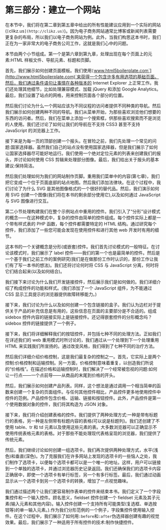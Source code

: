 # 第三部分：建立一个网站

<!-- ch 6~18 -->

在本节中，我们将在第二章到第五章中给出的所有性能建议应用到一个实际的网站(`[`clikz.us`](http://clikz.us)`)。因为电子商务网站通常比博客或新闻列表需要更复杂的布局，所以我们以电子商务网站为例。此外，当我们构思这本书时，我们正在为一家非常大的电子商务公司工作，这就是我们心中的问题。

本节由两个小节组成。第一个是第六章到第九章，处理出现在每个页面上的元素:HTML 样板文件、导航元素、标题和页脚。

首先，我们展示如何创建页面模板。我们使用`[`www.html5boilerplate.com`](http://www.html5boilerplate.com)`来获得一个包含许多有用选项的基础页面。然后，我们通过条件语句让事情在各种版本的 Internet Explorer 上正常工作。我们还处理其他细节，比如处理兼容模式、加载 jQuery 和添加 Google Analytics。最后，我们设置了站点的网格，用来控制页面各个部分的位置。

然后我们讨论为什么一个网站应该为不同议程的访问者提供不同种类的导航。然后我们展示如何创建两种不同的导航。我们从菜单开始，为那些喜欢浏览他们想要的东西的访问者。然后，我们在菜单上添加一个搜索框，供那些喜欢搜索而不是浏览的人使用。我们还讨论了如何让我们的导航在不支持 CSS3 甚至不支持 JavaScript 的浏览器上工作。

接下来是为每一页的顶部创建一个报头。在冒险之前，我们先处理一个常见的问题:国家选择器。虽然我们自己的站点没有使用国家选择器，但是我们展示了如何让国家选择器尽可能好地运行。我们使用一个绝对定位元素的列表来创建我们的报头，并讨论如何使用 CSS 剪辑来处理部分图像。最后，我们给出关于报头的基本建议:保持简洁。

然后我们处理如何为我们的网站制作页脚。重用我们菜单中的内容(第七章)，我们把它变成一个位于页面底部的站点地图。然后我们添加法律块。在这个过程中，我们讨论了为什么 SVG 是其他图像格式的一个很好的替代品。然后，我们演示如何用 SVG 创建一个图像(我们将在本书的剩余部分使用它),以及如何通过 JavaScript 与 SVG 图像进行交互。

第二小节处理构建我们在整个示例站点中重用的控件。我们引入了“分形”设计模式的概念——在这种模式中，复杂的控件由简单的控件组成。每个控件实际上都是一个带有样式表的 PHP 函数，每个控件都需要特定的 HTML 结构。通过研究每个控件，我们添加了一些您可能会发现在使用控件和进行其他 web 开发时有用的细节。

这本书的一个关键概念是分形(或嵌套)控件。我们首先讨论模式的一般特征。在讨论该模式时，我们展示了 label 控件——我们的第一个也是最简单的控件。然后是一个基于我们之前工作的案例研究(我们是在做那份工作时认识的，那份工作让我们有了写一本书的想法)。我们还将讨论何时将 CSS 与 JavaScript 分离，何时将它们结合起来(以及如何结合)。

我们接下来讨论为什么我们开发链接控件，然后展示我们是如何做的。我们详细介绍了构成控件的功能和样式。(我们添加了一个 JavaScript 组件，为不能通过 CSS 显示工具提示的浏览器提供故障转移能力。)

接下来，我们讨论为什么以及如何创建一个包含链接的盒子。我们认为边栏对于提供关于产品的补充信息是有用的，这些信息在页面的主要部分是不合适的。组成 sidebox 控件内容的链接实际上是链接控件。还记得嵌套控件的分形概念吗？sidebox 控件的链接提供了一个例子。

接下来，我们将详细解释我们的按钮控件，并包括七种不同的处理方法。正如我们在详述我们的 web 重用模式时所讨论的，我们通过从一个处理到下一个处理重用 HTML 来实践我们所宣扬的。通过改变风格，我们得到了七种不同的治疗方法。

然后我们详细介绍价格控制，这是我们最复杂的控制之一。首先，它实际上是两个控制:价格控制和运输控制。另一方面，价格控制意味着重复，以创造我们所说的“价格栈”。在描述价格和运输控制时，我们解决了一个经常被忽视的问题:如何让一行点——一个点前导——从商品的末尾到价格的开头。

然后，我们展示如何创建产品列表。同样，这个想法是通过调用一个相当简单的函数来创建一个复杂的页面组件。与任何其他控件相比，产品控件更多地使用控件中控件的范例。产品控件包含价格、运输、链接和按钮控件。此外，产品控件是第一个使用数据对象的控件，我们将其构造为 JSON 对象。

接下来，我们将介绍创建表格的控件。我们提供了两种处理方式:一种是带有标题行的表格，另一种是左侧带有标题内容的表格(可以说是标题列)。我们还创建了不使用 table、tr 和 td 元素以及使用这些元素的表。大多数浏览器可以正确显示不使用传统表格元素的表格。对于那些不能处理现代表格呈现的浏览器，我们提供了传统元素。

然后，我们继续讨论如何创建一组选项卡。我们再次提供两种处理方式，水平(浅色)和垂直(深色)。为了克服我们在许多网站上发现的选项卡的一些恼人之处，我们制作了选项卡，以便每个选项卡都可以是一个唯一的地址。这样，用户可以链接到一个单独的选项卡，并通过浏览器历史记录返回。我们还确保我们的选项卡内容正确居中，即使一个选项卡有单行标签，另一个有多行标签。最后，我们通过动画显示从一个选项卡到另一个选项卡的转换，增加了一点视觉趣味。

我们通过描述两个让我们更容易制作表单的控件来结束本书。我们定义了一个字段集控件和一个输入控件。顾名思义，fieldset 控件创建一个 fieldset 元素及其子元素(输入元素和其他内容)。输入控件创建一个支持所有可能类型(复选框、单选按钮等)的单一输入元素。).作为我们分形范例的一个例子，字段集控件使用输入控件。在这个过程中，我们展示了如何用`:before`和`:after`伪选择器创建有趣的视觉效果。最后，我们展示了一种适用于所有控件的技术:制作快捷控件。